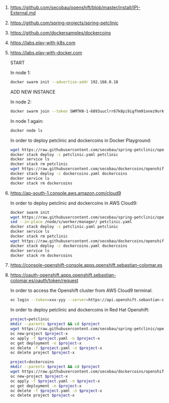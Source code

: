 1. https://github.com/secobau/openshift/blob/master/install/IPI-External.md
1. https://github.com/spring-projects/spring-petclinic
1. https://github.com/dockersamples/dockercoins
1. https://labs.play-with-k8s.com
1. https://labs.play-with-docker.com

   START
   
   In node 1:
   ```bash
   docker swarm init --advertise-addr 192.168.0.18
   ```
   ADD NEW INSTANCE
   
   In node 2:
   ```bash
   docker swarm join --token SWMTKN-1-6893uuclrr67k8pi9igfhm91onez9orkco7rlin260192ojkl1-bj2bj4bxjfbzn32d39ajjnwuf 192.168.0.18:2377
   ```
   In node 1 again:
   ```bash
   docker node ls
   ```
   In order to deploy petclinic and dockercoins in Docker Playground:
   ```bash
   wget https://raw.githubusercontent.com/secobau/spring-petclinic/openshift/etc/docker/swarm/petclinic.yaml
   docker stack deploy -c petclinic.yaml petclinic
   docker service ls
   docker stack rm petclinic
   wget https://raw.githubusercontent.com/secobau/dockercoins/openshift/etc/docker/swarm/dockercoins.yaml
   docker stack deploy -c dockercoins.yaml dockercoins
   docker service ls
   docker stack rm dockercoins
   ```
1. https://ap-south-1.console.aws.amazon.com/cloud9
   
   In order to deploy petclinic and dockercoins in AWS Cloud9:
   ```bash
   docker swarm init
   wget https://raw.githubusercontent.com/secobau/spring-petclinic/openshift/etc/docker/swarm/petclinic.yaml
   sed --in-place /node/s/worker/manager/ petclinic.yaml
   docker stack deploy -c petclinic.yaml petclinic
   docker service ls
   docker stack rm petclinic
   wget https://raw.githubusercontent.com/secobau/dockercoins/openshift/etc/docker/swarm/dockercoins.yaml
   docker stack deploy -c dockercoins.yaml dockercoins
   docker service ls
   docker stack rm dockercoins
   ``` 
1. https://console-openshift-console.apps.openshift.sebastian-colomar.es
1. https://oauth-openshift.apps.openshift.sebastian-colomar.es/oauth/token/request

   In order to access the Openshift cluster from AWS Cloud9 terminal:
   ```bash
   oc login --token=xxx-yyy --server=https://api.openshift.sebastian-colomar.es:6443
   ```   
   In order to deploy petclinic and dockercoins in Red Hat Openshift:
   ```bash
   project=petclinic
   mkdir --parents $project && cd $project
   wget https://raw.githubusercontent.com/secobau/spring-petclinic/openshift/etc/docker/kubernetes/petclinic.yaml
   oc new-project $project-x
   oc apply -f $project.yaml -n $project-x   
   oc get deployment -n $project-x
   oc delete -f $project.yaml -n $project-x
   oc delete project $project-x
   
   project=dockercoins
   mkdir --parents $project && cd $project
   wget https://raw.githubusercontent.com/secobau/dockercoins/openshift/etc/docker/kubernetes/dockercoins.yaml
   oc new-project $project-x
   oc apply -f $project.yaml -n $project-x   
   oc get deployment -n $project-x
   oc delete -f $project.yaml -n $project-x
   oc delete project $project-x
   ```
   
